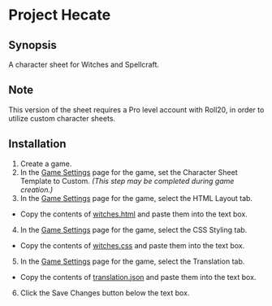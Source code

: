 # Project Hecate

## Synopsis

A character sheet for Witches and Spellcraft.

## Note

This version of the sheet requires a Pro level account with Roll20, in order to utilize custom character sheets.

## Installation

1. Create a game.
2. In the [Game Settings](https://wiki.roll20.net/Game_Management#Game_Settings) page for the game, set the Character Sheet Template to Custom. *(This step may be completed during game creation.)*    
3. In the [Game Settings](https://wiki.roll20.net/Game_Management#Game_Settings) page for the game, select the HTML Layout tab.    
  * Copy the contents of [witches.html](./witches.html) and paste them into the text box.    
4. In the [Game Settings](https://wiki.roll20.net/Game_Management#Game_Settings) page for the game, select the CSS Styling tab.    
  * Copy the contents of [witches.css](./witches.css) and paste them into the text box.    
5. In the [Game Settings](https://wiki.roll20.net/Game_Management#Game_Settings) page for the game, select the Translation tab.    
  * Copy the contents of [translation.json](./translation.json) and paste them into the text box.
6. Click the Save Changes button below the text box.
